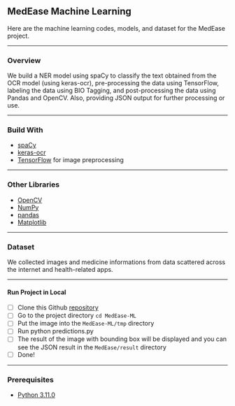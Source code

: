 ## MedEase Machine Learning
Here are the machine learning codes, models, and dataset for the MedEase project.

------------

### Overview
We build a NER model using spaCy to classify the text obtained from the OCR model (using keras-ocr), pre-processing the data using TensorFlow, labeling the data using BIO Tagging, and post-processing the data using Pandas and OpenCV. Also, providing JSON output for further processing or use.

------------

### Build With
- [spaCy](https://spacy.io/models#quickstart)
- [keras-ocr](https://keras-ocr.readthedocs.io/en/latest/)
- [TensorFlow](https://www.tensorflow.org/api_docs/python/tf/image) for image preprocessing

------------

### Other Libraries
- [OpenCV](https://opencv.org/)
- [NumPy](https://numpy.org/)
- [pandas](https://pandas.pydata.org/)
- [Matplotlib](https://matplotlib.org/)

------------

### Dataset
We collected images and medicine informations from data scattered across the internet and health-related apps.

------------

#### Run Project in Local
- [ ] Clone this Github [repository](https://github.com/frxcksz/MedEase-ML.git)
- [ ] Go to the project directory `cd MedEase-ML`
- [ ] Put the image into the `MedEase-ML/tmp` directory
- [ ] Run python predictions.py
- [ ] The result of the image with bounding box will be displayed and you can see the JSON result in the `MedEase/result` directory
- [ ] Done!

------------

### Prerequisites
- [Python 3.11.0](https://www.python.org/downloads/release/python-3110/)
